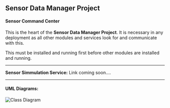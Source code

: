 ## Sensor Data Manager Project
#### Sensor Command Center 

This is the heart of the **Sensor Data Manager Project**. It is necessary in any deployment as all other modules and services look for and communicate with this. 

This must be installed and running first before other modules are installed and running. 


_______________________________________________________________________________________________________________________________________________________________________________________

**Sensor Simmulation Service:** Link coming soon....








_______________________________________________________________________________________________________________________________________________________________________________________

#### UML Diagrams: 

![Class Diagram](http://www.plantuml.com/plantuml/proxy?src=https://raw.githubusercontent.com/CharisGrubb/SensorCommandCenter/master/Documentation/UML/DataHandler.puml)